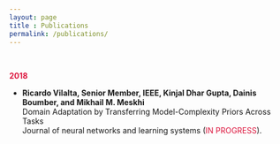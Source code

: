```yaml
---
layout: page
title : Publications
permalink: /publications/
---
```

<style>
.red {
	color: #DC143C;
}

.indent {
	text-indent: 50px;
}
 
a {
 	text-decoration: none;
 	text-indent: 50px;
}

.year {
	color: #DC143C;
	font-weight: bold;
}
</style>

<br>
<p class="year">2018</p>
	<ul>
	<li><strong>Ricardo Vilalta, Senior Member, IEEE, Kinjal Dhar Gupta, Dainis Boumber, and Mikhail M. Meskhi</strong><br />
		Domain Adaptation by Transferring Model-Complexity Priors Across Tasks<br />
		Journal of neural networks and learning systems (<a class="red">IN PROGRESS</a>).
	</li>
	</ul>